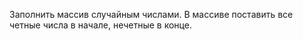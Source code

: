 
Заполнить массив случайным числами. В массиве поставить все четные числа в начале, нечетные в конце.
